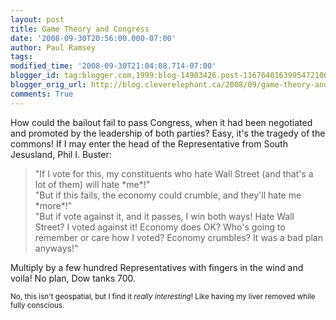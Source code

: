 ```yaml
---
layout: post
title: Game Theory and Congress
date: '2008-09-30T20:56:00.000-07:00'
author: Paul Ramsey
tags: 
modified_time: '2008-09-30T21:04:08.714-07:00'
blogger_id: tag:blogger.com,1999:blog-14903426.post-1167640163995472106
blogger_orig_url: http://blog.cleverelephant.ca/2008/09/game-theory-and-congress.html
comments: True
---
```


How could the bailout fail to pass Congress, when it had been negotiated and promoted by the leadership of both parties? Easy, it's the tragedy of the commons! If I may enter the head of the Representative from South Jesusland, Phil I. Buster:

<blockquote>"If I vote for this, my constituents who hate Wall Street (and that's a lot of them) will hate *me*!"<br />"But if this fails, the economy could crumble, and they'll hate me *more*!"<br />"But if vote against it, and it passes, I win both ways! Hate Wall Street? I voted against it! Economy does OK? Who's going to remember or care how I voted? Economy crumbles? It was a bad plan anyways!"</blockquote>

Multiply by a few hundred Representatives with fingers in the wind and voila! No plan, Dow tanks 700.

<small>No, this isn't geospatial, but I find it *really interesting*! Like having my liver removed while fully conscious.</small>

